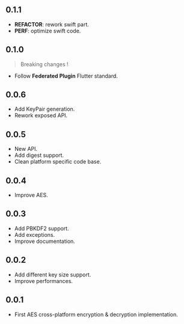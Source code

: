 ## 0.1.1

 - **REFACTOR**: rework swift part.
 - **PERF**: optimize swift code.

## 0.1.0

> Breaking changes !

* Follow **Federated Plugin** Flutter standard.

## 0.0.6

* Add KeyPair generation.
* Rework exposed API.

## 0.0.5

* New API.
* Add digest support.
* Clean platform specific code base.

## 0.0.4

* Improve AES.

## 0.0.3

* Add PBKDF2 support.
* Add exceptions.
* Improve documentation.

## 0.0.2

* Add different key size support.
* Improve performances.

## 0.0.1

* First AES cross-platform encryption & decryption implementation.
